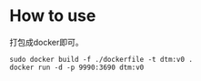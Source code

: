 # How to use

打包成docker即可。

```shell notranslate position-relative overflow-auto
sudo docker build -f ./dockerfile -t dtm:v0 .
docker run -d -p 9990:3690 dtm:v0
```
